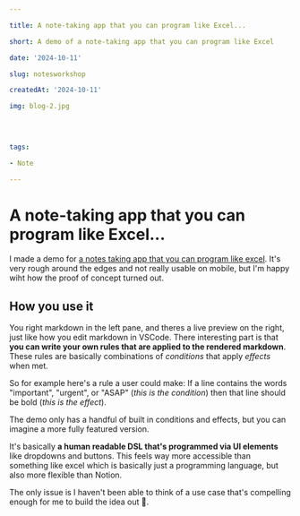 ```yaml
---

title: A note-taking app that you can program like Excel...

short: A demo of a note-taking app that you can program like Excel

date: '2024-10-11'

slug: notesworkshop

createdAt: '2024-10-11'

img: blog-2.jpg

  
  

tags:

- Note

---
```


# A note-taking app that you can program like Excel...

I made a demo for [a notes taking app that you can program like excel](https://notesworkshop.vercel.app/). It's very rough around the edges and not really usable on mobile, but I'm happy wiht how the proof of concept turned out. 

## How you use it
You right markdown in the left pane, and theres a live preview on the right, just like how you edit markdown in VSCode. There interesting part is that **you can write your own rules that are applied to the rendered markdown**. These rules are basically combinations of *conditions* that apply *effects* when met. 

So for example here's a rule a user could make: If a line contains the words "important", "urgent", or "ASAP" (*this is the condition*) then that line should be bold (*this is the effect*). 

The demo only has a handful of built in conditions and effects, but you can imagine a more fully featured version.

It's basically **a human readable DSL that's programmed via UI elements** like dropdowns and buttons. This feels way more accessible than something like excel which is basically just a programming language, but also more flexible than Notion. 

The only issue is I haven't been able to think of a use case that's compelling enough for me to build the idea out 🤔.